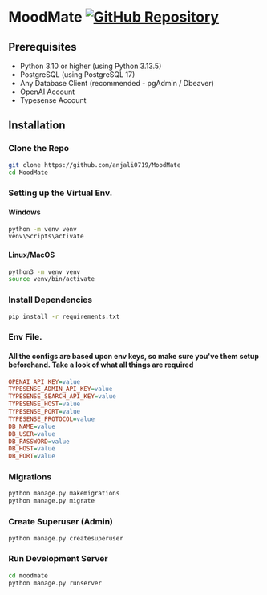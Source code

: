 # MoodMate [![GitHub Repository](https://img.shields.io/badge/github-MoodMate-blue?style=flat&logo=github)](https://github.com/anjali0719/MoodMate)

## Prerequisites

- Python 3.10 or higher (using Python 3.13.5)
- PostgreSQL (using PostgreSQL 17)
- Any Database Client (recommended - pgAdmin / Dbeaver)
- OpenAI Account
- Typesense Account


## Installation

### Clone the Repo

```bash
git clone https://github.com/anjali0719/MoodMate
cd MoodMate
```

### Setting up the Virtual Env.

#### Windows
```bash
python -m venv venv
venv\Scripts\activate
```

#### Linux/MacOS
```bash
python3 -m venv venv
source venv/bin/activate
```

### Install Dependencies
```bash
pip install -r requirements.txt
```

### Env File.
#### All the configs are based upon env keys, so make sure you've them setup beforehand. Take a look of what all things are required

```ini
OPENAI_API_KEY=value
TYPESENSE_ADMIN_API_KEY=value
TYPESENSE_SEARCH_API_KEY=value
TYPESENSE_HOST=value
TYPESENSE_PORT=value
TYPESENSE_PROTOCOL=value
DB_NAME=value
DB_USER=value
DB_PASSWORD=value
DB_HOST=value
DB_PORT=value
```

### Migrations
```bash
python manage.py makemigrations
python manage.py migrate
```

### Create Superuser (Admin)
```bash
python manage.py createsuperuser
```

### Run Development Server
```bash
cd moodmate
python manage.py runserver
```
